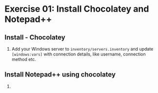 # Exercise 01: Install Chocolatey and Notepad++

## Install - Chocolatey

1) Add your Windows server to `inventory/servers.inventory` and update `[windows:vars]` with connection details, like username, connection method etc.



## Install Notepad++ using chocolatey

1) 

